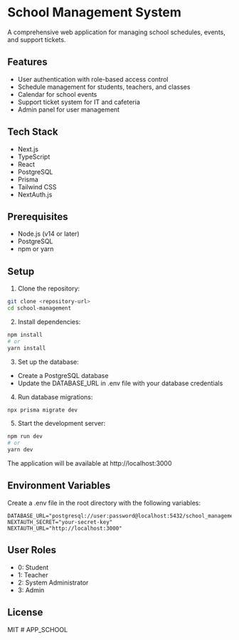 # School Management System

A comprehensive web application for managing school schedules, events, and support tickets.

## Features

- User authentication with role-based access control
- Schedule management for students, teachers, and classes
- Calendar for school events
- Support ticket system for IT and cafeteria
- Admin panel for user management

## Tech Stack

- Next.js
- TypeScript
- React
- PostgreSQL
- Prisma
- Tailwind CSS
- NextAuth.js

## Prerequisites

- Node.js (v14 or later)
- PostgreSQL
- npm or yarn

## Setup

1. Clone the repository:
```bash
git clone <repository-url>
cd school-management
```

2. Install dependencies:
```bash
npm install
# or
yarn install
```

3. Set up the database:
- Create a PostgreSQL database
- Update the DATABASE_URL in .env file with your database credentials

4. Run database migrations:
```bash
npx prisma migrate dev
```

5. Start the development server:
```bash
npm run dev
# or
yarn dev
```

The application will be available at http://localhost:3000

## Environment Variables

Create a .env file in the root directory with the following variables:

```
DATABASE_URL="postgresql://user:password@localhost:5432/school_management"
NEXTAUTH_SECRET="your-secret-key"
NEXTAUTH_URL="http://localhost:3000"
```

## User Roles

- 0: Student
- 1: Teacher
- 2: System Administrator
- 3: Admin

## License

MIT #   A P P _ S C H O O L  
 